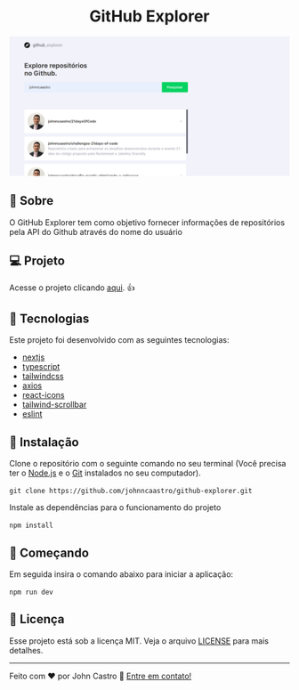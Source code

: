 <h1 align="center">
  GitHub Explorer
</h1>

![github-explorer](https://github.com/johnncaastro/github-explorer/blob/main/public/homepage-github-explorer.png)

## :page_with_curl: Sobre

O GitHub Explorer tem como objetivo fornecer informações de repositórios pela API do Github através do nome do usuário

## :computer: Projeto

Acesse o projeto clicando [aqui](https://github-explorer-ecru.vercel.app/). :+1:

## 🚀 Tecnologias

Este projeto foi desenvolvido com as seguintes tecnologias:

- [nextjs](https://nextjs.org/)
- [typescript](https://www.typescriptlang.org/)
- [tailwindcss](https://tailwindcss.com/)
- [axios](https://axios-http.com/ptbr/)
- [react-icons](https://react-icons.github.io/react-icons)
- [tailwind-scrollbar](https://www.npmjs.com/package/tailwind-scrollbar)
- [eslint](https://eslint.org/)

## 👷 Instalação

Clone o repositório com o seguinte comando no seu terminal (Você precisa ter o [Node.js](https://nodejs.org/en/) e o [Git](https://git-scm.com/) instalados no seu computador).

```git clone https://github.com/johnncaastro/github-explorer.git```

Instale as dependências para o funcionamento do projeto

```npm install```

## 🏃 Começando

Em seguida insira o comando abaixo para iniciar a aplicação:

```npm run dev```

## :memo: Licença

Esse projeto está sob a licença MIT. Veja o arquivo [LICENSE](https://github.com/johnncaastro/github-explorer/blob/main/LICENSE) para mais detalhes.

---

Feito com ♥ por John Castro :wave: [Entre em contato!](https://www.linkedin.com/in/johnncaastro/)

<!-- johnncaastro -->
